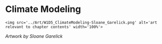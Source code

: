 # Climate Modeling

 ````{div} full-height 
 <img src='../Art/W1D5_ClimateModeling-Sloane_Garelick.png' alt='art relevant to chapter contents' width='100%'> 
```` 

*Artwork by Sloane Garelick*